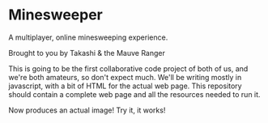 # Minesweeper

A multiplayer, online minesweeping experience.

Brought to you by Takashi & the Mauve Ranger

This is going to be the first collaborative code project of both of us, and we're both amateurs, so don't expect much. We'll be writing mostly in javascript, with a bit of HTML for the actual web page. This repository should contain a complete web page and all the resources needed to run it.

Now produces an actual image! Try it, it works!
